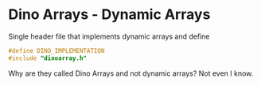 # Dino Arrays - Dynamic Arrays
Single header file that implements dynamic arrays and define

``` c
#define DINO_IMPLEMENTATION
#include "dinoarray.h"
```

Why are they called Dino Arrays and not dynamic arrays? Not even I know.
